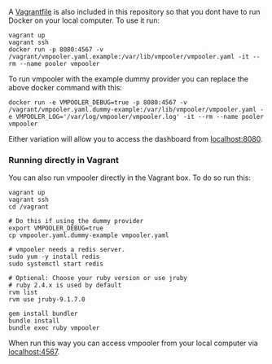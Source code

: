 A [Vagrantfile](Vagrantfile) is also included in this repository so that you dont have to run Docker on your local computer.
To use it run:

```
vagrant up
vagrant ssh
docker run -p 8080:4567 -v /vagrant/vmpooler.yaml.example:/var/lib/vmpooler/vmpooler.yaml -it --rm --name pooler vmpooler
```

To run vmpooler with the example dummy provider you can replace the above docker command with this:

```
docker run -e VMPOOLER_DEBUG=true -p 8080:4567 -v /vagrant/vmpooler.yaml.dummy-example:/var/lib/vmpooler/vmpooler.yaml -e VMPOOLER_LOG='/var/log/vmpooler/vmpooler.log' -it --rm --name pooler vmpooler
```

Either variation will allow you to access the dashboard from [localhost:8080](http://localhost:8080/).

### Running directly in Vagrant

You can also run vmpooler directly in the Vagrant box. To do so run this:

```
vagrant up
vagrant ssh
cd /vagrant

# Do this if using the dummy provider
export VMPOOLER_DEBUG=true
cp vmpooler.yaml.dummy-example vmpooler.yaml

# vmpooler needs a redis server.
sudo yum -y install redis
sudo systemctl start redis

# Optional: Choose your ruby version or use jruby
# ruby 2.4.x is used by default
rvm list
rvm use jruby-9.1.7.0

gem install bundler
bundle install
bundle exec ruby vmpooler
```

When run this way you can access vmpooler from your local computer via [localhost:4567](http://localhost:4567/).
